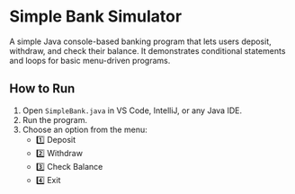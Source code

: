 # Simple Bank Simulator

A simple Java console-based banking program that lets users deposit, withdraw, and check their balance. It demonstrates conditional statements and loops for basic menu-driven programs.

## How to Run
1. Open `SimpleBank.java` in VS Code, IntelliJ, or any Java IDE.
2. Run the program.
3. Choose an option from the menu:
   - 1️⃣ Deposit  
   - 2️⃣ Withdraw  
   - 3️⃣ Check Balance  
   - 4️⃣ Exit
